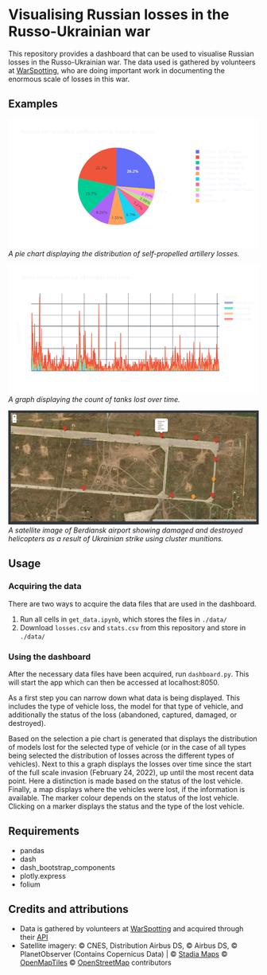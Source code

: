 # Visualising Russian losses in the Russo-Ukrainian war

This repository provides a dashboard that can be used to visualise Russian losses in the Russo-Ukrainian war. The data used is gathered by volunteers at [WarSpotting](https://ukr.warspotting.net), who are doing important work in documenting the enormous scale of losses in this war.


## Examples

![A pie chart](/images/pie_chart.png)
*A pie chart displaying the distribution of self-propelled artillery losses.*

![Counts of losses over time](/images/losses_over_time.png)
*A graph displaying the count of tanks lost over time.*

![Satellite image of Berdiansk airport](/images/map.png)
*A satellite image of Berdiansk airport showing damaged and destroyed helicopters as a result of Ukrainian strike using cluster munitions.*


## Usage

###  Acquiring the data

There are two ways to acquire the data files that are used in the dashboard.

1. Run all cells in `get_data.ipynb`, which stores the files in `./data/`
2. Download `losses.csv` and `stats.csv` from this repository and store in `./data/`

### Using the dashboard

After the necessary data files have been acquired, run `dashboard.py`. This will start the app which can then be accessed at localhost:8050.

As a first step you can narrow down what data is being displayed. This includes the type of vehicle loss, the model for that type of vehicle, and additionally the status of the loss (abandoned, captured, damaged, or destroyed).

Based on the selection a pie chart is generated that displays the distribution of models lost for the selected type of vehicle (or in the case of all types being selected the distribution of losses across the different types of vehicles). Next to this a graph displays the losses over time since the start of the full scale invasion (February 24, 2022), up until the most recent data point. Here a distinction is made based on the status of the lost vehicle. Finally, a map displays where the vehicles were lost, if the information is available. The marker colour depends on the status of the lost vehicle. Clicking on a marker displays the status and the type of the lost vehicle.


## Requirements

* pandas
* dash
* dash_bootstrap_components
* plotly.express
* folium

## Credits and attributions

* Data is gathered by volunteers at [WarSpotting](https://ukr.warspotting.net) and acquired through their [API](https://ukr.warspotting.net/api/docs/)
* Satellite imagery: &copy; CNES, Distribution Airbus DS, © Airbus DS, © PlanetObserver (Contains Copernicus Data) | &copy; <a href="https://www.stadiamaps.com/" target="_blank">Stadia Maps</a> &copy; <a href="https://openmaptiles.org/" target="_blank">OpenMapTiles</a> &copy; <a href="https://www.openstreetmap.org/copyright">OpenStreetMap</a> contributors
